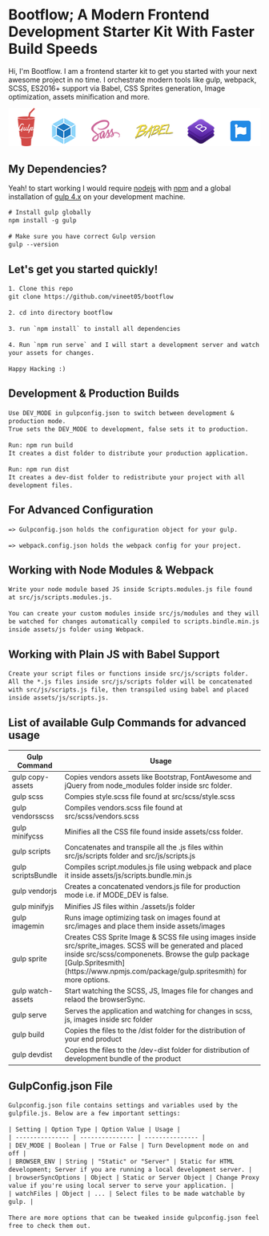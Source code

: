 # Bootflow; A Modern Frontend Development Starter Kit With Faster Build Speeds

Hi, I'm Bootflow. I am a frontend starter kit to get you started with your next awesome project in no time. I orchestrate modern tools like gulp, webpack, SCSS, ES2016+ support via Babel, CSS Sprites generation, Image optimization, assets minification and more.

![Gulp + Webpack Frontend Boilerplate](./bootflow-bolierplate.png)

## My Dependencies?

Yeah! to start working I would require [nodejs](https://nodejs.org/en/) with [npm](https://www.npmjs.com/get-npm) and a global installation of [gulp 4.x](http://gulpjs.com/) on your development machine.

```
# Install gulp globally
npm install -g gulp

# Make sure you have correct Gulp version
gulp --version
```

## Let's get you started quickly!

```
1. Clone this repo
git clone https://github.com/vineet05/bootflow

2. cd into directory bootflow

3. run `npm install` to install all dependencies

4. Run `npm run serve` and I will start a development server and watch your assets for changes.

Happy Hacking :)

```

## Development & Production Builds

```
Use DEV_MODE in gulpconfig.json to switch between development & production mode.
True sets the DEV_MODE to development, false sets it to production.

Run: npm run build
It creates a dist folder to distribute your production application.

Run: npm run dist
It creates a dev-dist folder to redistribute your project with all development files.

```

## For Advanced Configuration

```
=> Gulpconfig.json holds the configuration object for your gulp.

=> webpack.config.json holds the webpack config for your project.

```

## Working with Node Modules & Webpack

```
Write your node module based JS inside Scripts.modules.js file found at src/js/scripts.modules.js.

You can create your custom modules inside src/js/modules and they will be watched for changes automatically compiled to scripts.bindle.min.js inside assets/js folder using Webpack.

```

## Working with Plain JS with Babel Support

```
Create your script files or functions inside src/js/scripts folder. All the *.js files inside src/js/scripts folder will be concatenated with src/js/scripts.js file, then transpiled using babel and placed inside assets/js/scripts.js.

```

## List of available Gulp Commands for advanced usage

<table class="table">
  <thead>
    <tr>
      <th rowspan="3">Gulp Command</th>
      <th colspan="4">Usage</th>
    </tr>
  </thead>
  <tbody>
    <tr>
      <td>gulp copy-assets</td>
      <td>Copies vendors assets like Bootstrap, FontAwesome and jQuery from node_modules folder inside src folder.</td>
    </tr>
    <tr>
      <td>gulp scss</td>
      <td>Compies style.scss file found at src/scss/style.scss </td>
    </tr>
    <tr>
      <td>gulp vendorsscss</td>
      <td>Compiles vendors.scss file found at src/scss/vendors.scss</td>
    </tr>
    <tr>
      <td>gulp minifycss</td>
      <td>Minifies all the CSS file found inside assets/css folder.</td>
    </tr>
    <tr>
      <td>gulp scripts</td>
      <td>Concatenates and transpile all the .js files within src/js/scripts folder and src/js/scripts.js</td>
    </tr>
    <tr>
      <td>gulp scriptsBundle</td>
      <td>Compiles script.modules.js file using webpack and place it inside assets/js/scripts.bundle.min.js</td>
    </tr>
    <tr>
      <td>gulp vendorjs</td>
      <td>Creates a concatenated vendors.js file for production mode i.e. if MODE_DEV is false.</td>
    </tr>
    <tr>
      <td>gulp minifyjs</td>
      <td>Minifies JS files within ./assets/js folder</td>
    </tr>
    <tr>
      <td>gulp imagemin</td>
      <td>Runs image optimizing task on images found at src/images and place them inside assets/images</td>
    </tr>
    <tr>
      <td>gulp sprite</td>
      <td>Creates CSS Sprite Image & SCSS file using images inside src/sprite_images. SCSS will be generated and placed inside src/scss/componenets. Browse the gulp package [Gulp.Spritesmith](https://www.npmjs.com/package/gulp.spritesmith) for more options.</td>
    </tr>
    <tr>
      <td>gulp watch-assets</td>
      <td>Start watching the SCSS, JS, Images file for changes and relaod the browserSync.</td>
    </tr>
    <tr>
      <td>gulp serve</td>
      <td>Serves the application and watching for changes in scss, js, images inside src folder</td>
    </tr>
      <td>gulp build</td>
      <td>Copies the files to the /dist folder for the distribution of your end product</td>
    </tr>
      <td>gulp devdist</td>
      <td>Copies the files to the /dev-dist folder for distribution of development bundle of the product</td>
    </tr>
  </tbody>
</table>

## GulpConfig.json File

```
Gulpconfig.json file contains settings and variables used by the gulpfile.js. Below are a few important settings:

| Setting | Option Type | Option Value | Usage |
| --------------- | --------------- | --------------- |
| DEV_MODE | Boolean | True or False | Turn Development mode on and off |
| BROWSER_ENV | String | "Static" or "Server" | Static for HTML development; Server if you are running a local development server. |
| browserSyncOptions | Object | Static or Server Object | Change Proxy value if you're using local server to serve your application. |
| watchFiles | Object | ... | Select files to be made watchable by gulp. |

There are more options that can be tweaked inside gulpconfig.json feel free to check them out.

```
